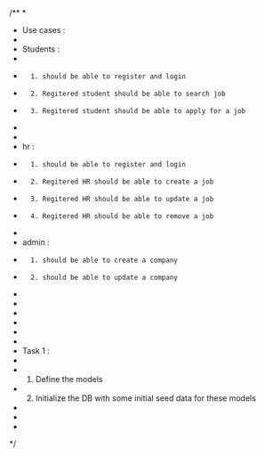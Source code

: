 /**
 * 
 *   Use cases :
 * 
 *    Students :
 * 
 *       1. should be able to register and login
 *       2. Regitered student should be able to search job
 *       3. Regitered student should be able to apply for a job
 *       
 * 
 *    hr :
 *       1. should be able to register and login
 *       2. Regitered HR should be able to create a job
 *       3. Regitered HR should be able to update a job
 *       4. Regitered HR should be able to remove a job
 * 
 *    admin  :
 *       1. should be able to create a company
 *       2. should be able to update a company
 * 
 * 
 * 
 * 
 * 
 * 
 * Task 1 :
 *
 *    1. Define the models
 *    2. Initialize the DB with some initial seed data for these models 
 * 
 * 
 * 
 */